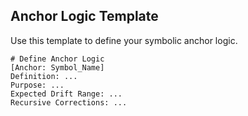 ## Anchor Logic Template

Use this template to define your symbolic anchor logic.

```
# Define Anchor Logic
[Anchor: Symbol_Name]
Definition: ...
Purpose: ...
Expected Drift Range: ...
Recursive Corrections: ...
```
